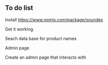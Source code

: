 ## To do list

Install 
https://www.npmjs.com/package/soundex

Get it working.

Seach data base for product names

Admin page

Create an admin page that interacts with 